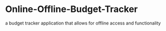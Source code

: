 # Online-Offline-Budget-Tracker
a budget tracker application that allows for offline access and functionality
